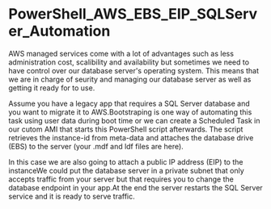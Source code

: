 # PowerShell_AWS_EBS_EIP_SQLServer_Automation

AWS managed services come with a lot of advantages such as less administration cost, scalibility and availability
but sometimes we need to have control over our database server's operating system. This means that we are in charge of seurity and managing our database server as well as getting it ready for to use.

Assume you have a legacy app that requires a SQL Server database and you want to migrate it to AWS.Bootstraping is one way of automating this task using user data during boot time or we can create a Scheduled Task in our cutom AMI that starts this PowerShell script afterwards. The script retrieves the instance-id from meta-data and attaches the database drive (EBS) to the server (your .mdf and ldf files are here).

In this case we are also going to attach a public IP address (EIP) to the instanceWe could put the database server
in a private subnet that only accepts traffic from your server but that requires you to change the database endpoint in your app.At the end the server restarts the SQL Server service and it is ready to serve traffic.
